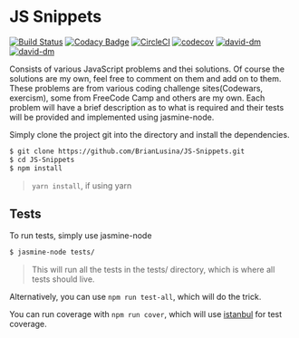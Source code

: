 # JS Snippets

[![Build Status](https://travis-ci.org/BrianLusina/JS-Snippets.svg?branch=master)](https://travis-ci.org/BrianLusina/JS-Snippets)
[![Codacy Badge](https://api.codacy.com/project/badge/Grade/b871db59f2544adb906bec4da66cda3a)](https://www.codacy.com/app/BrianLusina/JS-Snippets?utm_source=github.com&utm_medium=referral&utm_content=BrianLusina/JS-Snippets&utm_campaign=badger)
[![CircleCI](https://circleci.com/gh/BrianLusina/JS-Snippets.svg?style=svg)](https://circleci.com/gh/BrianLusina/JS-Snippets)
[![codecov](https://codecov.io/gh/BrianLusina/JS-Snippets/branch/master/graph/badge.svg)](https://codecov.io/gh/BrianLusina/JS-Snippets)
[![david-dm](https://david-dm.org/BrianLusina/JS-Snippets.svg)](https://david-dm.org/BrianLusina/JS-Snippets.svg)
[![david-dm](https://david-dm.org/BrianLusina/JS-Snippets/dev-status.svg)](https://david-dm.org/BrianLusina/JS-Snippets/dev-status.svg)


Consists of various JavaScript problems and thei solutions. Of course the solutions are my own, feel free to comment on them and add on to them.
These problems are from various coding challenge sites(Codewars, exercism), some from FreeCode Camp and others are my own.
Each problem will have a brief description as to what is required and their tests will be provided and implemented using jasmine-node.

Simply clone the project git into the directory and install the dependencies.

``` sh
$ git clone https://github.com/BrianLusina/JS-Snippets.git
$ cd JS-Snippets
$ npm install
```
> `yarn install`, if using yarn

## Tests

To run tests, simply use jasmine-node

``` sh
$ jasmine-node tests/
```
> This will run all the tests in the tests/ directory, which is where all tests should live.

Alternatively, you can use `npm run test-all`, which will do the trick.

You can run coverage with `npm run cover`, which will use [istanbul](https://istanbul.js.org/) for test coverage.






